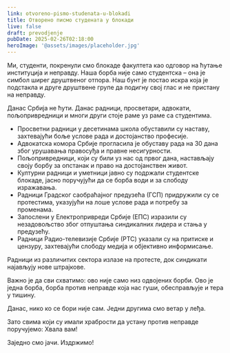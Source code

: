 ```yaml
---
link: otvoreno-pismo-studenata-u-blokadi
title: Отворено писмо студената у блокади
live: false
draft: prevodjenje
pubDate: 2025-02-26T02:18:00
heroImage: '@assets/images/placeholder.jpg'
---
```

Ми, студенти, покренули смо блокаде факултета као одговор на ћутање институција и неправду. Наша борба није само студентска – она је симбол ширег друштвеног отпора. Наш бунт је постао искра која је подстакла и друге друштвене групе да подигну свој глас и не пристану на неправду.

Данас Србија не ћути. Данас радници, просветари, адвокати, пољопривредници и многи други стоје раме уз раме са студентима.

- Просветни радници у десетинама школа обуставили су наставу, захтевајући боље услове рада и достојанство професије.
- Адвокатска комора Србије прогласила је обуставу рада на 30 дана због урушавања правосуђа и правне несигурности.
- Пољопривредници, који су били уз нас од првог дана, настављају своју борбу за опстанак и право на достојанствен живот.
- Културни радници и уметници јавно су подржали студентске блокаде, јасно поручујући да се борба води и за слободу изражавања.
- Радници Градског саобраћајног предузећа (ГСП) придружили су се протестима, указујући на лоше услове рада и потребу за променама.
- Запослени у Електропривреди Србије (ЕПС) изразили су незадовољство због отпуштања синдикалних лидера и стања у предузећу.
- Радници Радио-телевизије Србије (РТС) указали су на притиске и цензуру, захтевајући слободу медија и објективно информисање.

Радници из различитих сектора излазе на протесте, док синдикати најављују нове штрајкове.

Важно је да сви схватимо: ово није само низ одвојених борби. Ово је једна борба, борба против неправде која нас гуши, обесправљује и тера у тишину.

Данас, нико ко се бори није сам. Једни другима смо ветар у леђа.

Зато свима који су имали храбрости да устану против неправде поручујемо: Хвала вам!

Заједно смо јачи. Издржимо!
